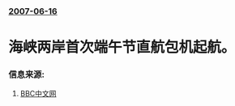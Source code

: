 ### [2007-06-16](/news/2007/06/16/index.md)

##### 
# 海峡两岸首次端午节直航包机起航。




### 信息来源:

1. [BBC中文网](http://news.bbc.co.uk/chinese/simp/hi/newsid_6760000/newsid_6760000/6760059.stm)
